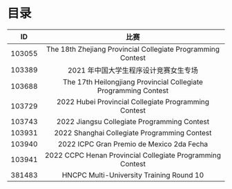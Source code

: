 # 目录

|   ID   |                              比赛                               |
| :----: | :-------------------------------------------------------------: |
| 103055 |   The 18th Zhejiang Provincial Collegiate Programming Contest   |
| 103389 |              2021 年中国大学生程序设计竞赛女生专场              |
| 103688 | The 17th Heilongjiang Provincial Collegiate Programming Contest |
| 103729 |      2022 Hubei Provincial Collegiate Programming Contest       |
| 103743 |           2022 Jiangsu Collegiate Programming Contest           |
| 103931 |          2022 Shanghai Collegiate Programming Contest           |
| 103940 |            2022 ICPC Gran Premio de Mexico 2da Fecha            |
| 103941 |    2022 CCPC Henan Provincial Collegiate Programming Contest    |
| 381483 |            HNCPC Multi-University Training Round 10             |

